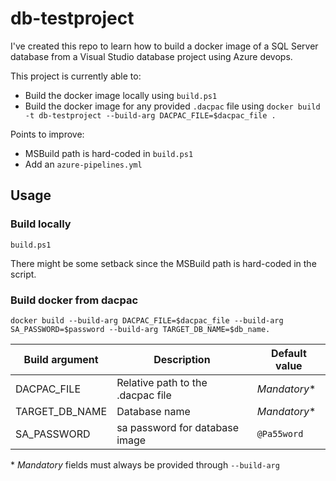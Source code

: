 # db-testproject

I've created this repo to learn how to build a docker image of a SQL Server database from a Visual Studio database project using Azure devops.

This project is currently able to:
- Build the docker image locally using `build.ps1`
- Build the docker image for any provided `.dacpac` file using `docker build -t db-testproject --build-arg DACPAC_FILE=$dacpac_file .`

Points to improve:
- MSBuild path is hard-coded in `build.ps1`
- Add an `azure-pipelines.yml`

## Usage
### Build locally
```build.ps1```

There might be some setback since the MSBuild path is hard-coded in the script.

### Build docker from dacpac
````docker build --build-arg DACPAC_FILE=$dacpac_file --build-arg SA_PASSWORD=$password --build-arg TARGET_DB_NAME=$db_name.````

| Build argument | Description | Default value |
|----------------|-------------|---------------|
| DACPAC_FILE    | Relative path to the .dacpac file | *Mandatory** |
| TARGET_DB_NAME | Database name | *Mandatory** |
| SA_PASSWORD    | sa password for database image | `@Pa55word` |
\* *Mandatory* fields must always be provided through `--build-arg`